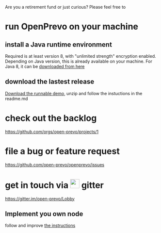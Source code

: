 Are you a retirement fund or just curious? 
Please feel free to 

# run OpenPrevo on your machine

## install a Java runtime environment
Required is at least version 8, with "unlimited strength" encryption enabled. Depending on Java version, this is already available on your machine. For Java 8, it can be [downloaded from here](http://www.oracle.com/technetwork/java/javase/downloads/jce8-download-2133166.html) 

## download the lastest release
[Download the runnable demo](https://github.com/open-prevo/openprevo/releases), unzip and follow the instuctions in the readme.md

# check out the backlog

https://github.com/orgs/open-prevo/projects/1

# file a bug or feature request

https://github.com/open-prevo/openprevo/issues

# get in touch via <img src="https://cdn.worldvectorlogo.com/logos/gitter.svg" width="30" height="30" /> gitter

https://gitter.im/open-prevo/Lobby

## Implement you own node

follow and improve [the instructions](implementMyOwnNode.md)
